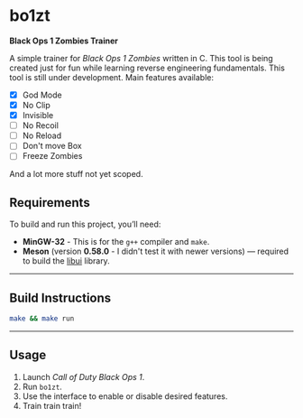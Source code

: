 # bo1zt

**Black Ops 1 Zombies Trainer**

A simple trainer for *Black Ops 1 Zombies* written in C.
This tool is being created just for fun while learning reverse engineering fundamentals. This tool is still under development. Main features available:

- [x] God Mode
- [x] No Clip
- [x] Invisible
- [ ] No Recoil
- [ ] No Reload
- [ ] Don't move Box
- [ ] Freeze Zombies

And a lot more stuff not yet scoped.

## Requirements

To build and run this project, you’ll need:

* **MinGW-32** - This is for the `g++` compiler and `make`.
* **Meson** (version **0.58.0** - I didn't test it with newer versions) — required to build the [libui]([https://github.com/libui-ng/libui-ng](https://github.com/libui-ng/libui-ng)) library.

---

## Build Instructions

```bash
make && make run
```

---

## Usage

1. Launch *Call of Duty Black Ops 1*.
2. Run `bo1zt`.
3. Use the interface to enable or disable desired features.
4. Train train train!
